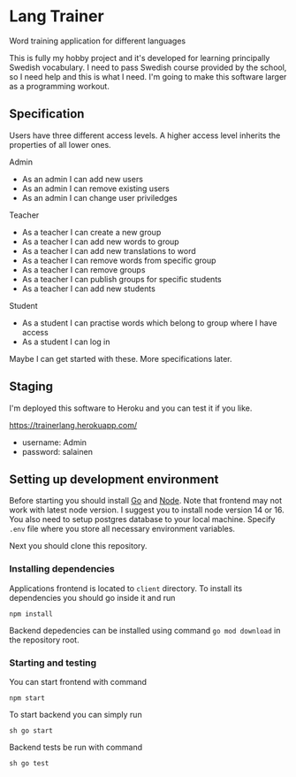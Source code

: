 # Lang Trainer
Word training application for different languages

This is fully my hobby project and it's developed for learning principally Swedish vocabulary. I need to pass Swedish course provided by the school, so I need help and this is what I need. I'm going to make this software larger as a programming workout.

## Specification

Users have three different access levels. A higher access level inherits the properties of all lower ones.

Admin 
* As an admin I can add new users
* As an admin I can remove existing users
* As an admin I can change user priviledges

Teacher
* As a teacher I can create a new group
* As a teacher I can add new words to group
* As a teacher I can add new translations to word
* As a teacher I can remove words from specific group
* As a teacher I can remove groups
* As a teacher I can publish groups for specific students
* As a teacher I can add new students

Student
* As a student I can practise words which belong to group where I have access
* As a student I can log in

Maybe I can get started with these. More specifications later.

## Staging

I'm deployed this software to Heroku and you can test it if you like. 

https://trainerlang.herokuapp.com/

* username: Admin
* password: salainen

## Setting up development environment

Before starting you should install [Go](https://golang.org/) and [Node](https://nodejs.org/en/). Note that frontend may not work with latest node version. I suggest you to install node version 14 or 16. You also need to setup postgres database to your local machine. Specify ```.env``` file where you store all necessary environment variables.

Next you should clone this repository.

### Installing dependencies

Applications frontend is located to ```client``` directory. To install its dependencies you should go inside it and run

    npm install

Backend depedencies can be installed using command ```go mod download``` in the repository root.

### Starting and testing

You can start frontend with command

    npm start
    
To start backend you can simply run 

    sh go start
    
Backend tests be run with command

    sh go test
